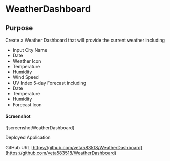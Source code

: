# WeatherDashboard
## Purpose
Create a Weather Dashboard that will provide the current weather including
* Input City Name
* Date
* Weather Icon
* Temperature
* Humidity
* Wind Speed
* UV Index
5-day Forecast including
* Date
* Temperature
* Humidity
* Forecast Icon

#### Screenshot 
![screenshotWeatherDashboard]

Deployed Application

GitHub URL
[https://github.com/veta583518/WeatherDashboard](https://github.com/veta583518/WeatherDashboard)

